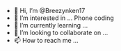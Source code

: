 - 👋 Hi, I’m @Breezynken17
- 👀 I’m interested in ... Phone coding
- 🌱 I’m currently learning ... 
- 💞️ I’m looking to collaborate on ...
- 📫 How to reach me ...

<!---
Breezynken17/Breezynken17 is a ✨ special ✨ repository because its `README.md` (this file) appears on your GitHub profile.
You can click the Preview link to take a look at your changes.
--->
